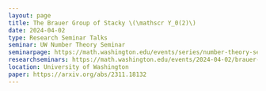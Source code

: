 ```yaml
---
layout: page
title: The Brauer Group of Stacky \(\mathscr Y_0(2)\)
date: 2024-04-02
type: Research Seminar Talks
seminar: UW Number Theory Seminar
seminarpage: https://math.washington.edu/events/series/number-theory-seminar
researchseminars: https://math.washington.edu/events/2024-04-02/brauer-group-stacky-y02
location: University of Washington
paper: https://arxiv.org/abs/2311.18132
---
```

